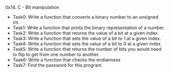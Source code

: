0x14. C - Bit manipulation
- Task0: Write a function that converts a binary number to an unsigned int.
- Task1: Write a function that prints the binary representation of a number.
- Task2: Write a function that returns the value of a bit at a given index.
- Task3: Write a function that sets the value of a bit to 1 at a given index.
- Task4: Write a function that sets the value of a bit to 0 at a given index.
- Task5: Write a function that returns the number of bits you would need to flip to get from one number to another.
- Taak6: Write a function that checks the endianness
- Task7: Find the password for this program.
